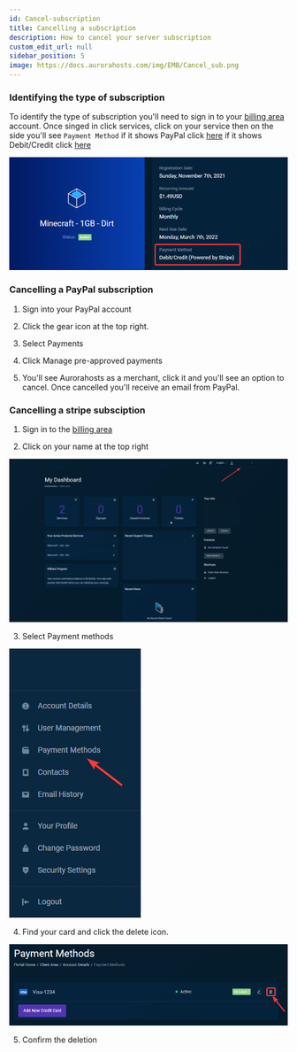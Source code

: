 ```yaml
---
id: Cancel-subscription
title: Cancelling a subscription
description: How to cancel your server subscription
custom_edit_url: null
sidebar_position: 5
image: https://docs.aurorahosts.com/img/EMB/Cancel_sub.png
---
```


### Identifying the type of subscription

To identify the type of subscription you'll need to sign in to your [billing area](https://billing.aurorahosts.com) account. Once singed in click services, click on your service then on the side you'll see `Payment Method` if it shows PayPal click [here](#cancelling-a-paypal-subscription) if it shows Debit/Credit click [here](#cancelling-a-stripe-subsciption)

![Payment method](../../images/Billing/Cancellation/1_productinfo.png)

### Cancelling a PayPal subscription

1. Sign into your PayPal account

2. Click the gear icon at the top right.

3. Select Payments

4. Click Manage pre-approved payments

5. You'll see Aurorahosts as a merchant, click it and you'll see an option to cancel. Once cancelled you'll receive an email from PayPal.

### Cancelling a stripe subsciption

1. Sign in to the [billing area](https://billing.aurorahosts.com)

2. Click on your name at the top right

![Name](../../images/Billing/Cancellation/2_home.png)

3. Select Payment methods

![Payment methods](../../images/Billing/Cancellation/3_payment.png)

4. Find your card and click the delete icon.

![Delete card](../../images/Billing/Cancellation/4_delcard.png)

5. Confirm the deletion